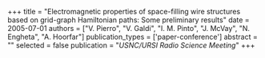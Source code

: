 +++
title = "Electromagnetic properties of space-filling wire structures based on grid-graph Hamiltonian paths: Some preliminary results"
date = 2005-07-01
authors = ["V. Pierro", "V. Galdi", "I. M. Pinto", "J. McVay", "N. Engheta", "A. Hoorfar"]
publication_types = ['paper-conference']
abstract = ""
selected = false
publication = "*USNC/URSI Radio Science Meeting*"
+++

